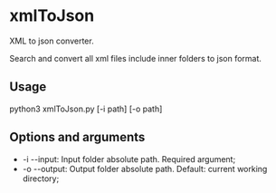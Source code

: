 # xmlToJson
XML to json converter.

Search and convert all xml files include inner folders to json format.

## Usage
python3 xmlToJson.py [-i path] [-o path]

## Options and arguments
* -i --input: Input folder absolute path. Required argument;
* -o --output: Output folder absolute path. Default: current working directory;
